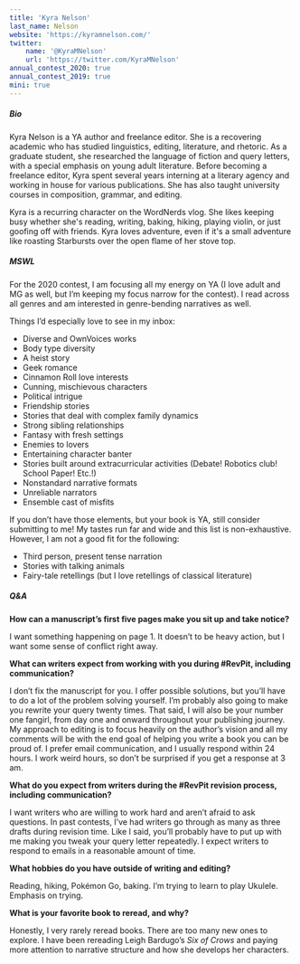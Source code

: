 ```yaml
---
title: 'Kyra Nelson'
last_name: Nelson
website: 'https://kyramnelson.com/'
twitter:
    name: '@KyraMNelson'
    url: 'https://twitter.com/KyraMNelson'
annual_contest_2020: true
annual_contest_2019: true
mini: true
---
```


##### Bio

Kyra Nelson is a YA author and freelance editor. She is a recovering academic who has studied linguistics, editing, literature, and rhetoric. As a graduate student, she researched the language of fiction and query letters, with a special emphasis on young adult literature. Before becoming a freelance editor, Kyra spent several years interning at a literary agency and working in house for various publications. She has also taught university courses in composition, grammar, and editing.

Kyra is a recurring character on the WordNerds vlog. She likes keeping busy whether she's reading, writing, baking, hiking, playing violin, or just goofing off with friends. Kyra loves adventure, even if it's a small adventure like roasting Starbursts over the open flame of her stove top.

##### MSWL

For the 2020 contest, I am focusing all my energy on YA (I love adult and MG as well, but I’m keeping my focus narrow for the contest). I read across all genres and am interested in genre-bending narratives as well.

Things I’d especially love to see in my inbox:
 * Diverse and OwnVoices works
 * Body type diversity
 * A heist story
 * Geek romance
 * Cinnamon Roll love interests
 * Cunning, mischievous characters
 * Political intrigue
 * Friendship stories
 * Stories that deal with complex family dynamics
 * Strong sibling relationships
 * Fantasy with fresh settings
 * Enemies to lovers
 * Entertaining character banter
 * Stories built around extracurricular activities (Debate! Robotics club! School Paper! Etc.!)
 * Nonstandard narrative formats
 * Unreliable narrators
 * Ensemble cast of misfits

If you don’t have those elements, but your book is YA, still consider submitting to me! My tastes run far and wide and this list is non-exhaustive. However, I am not a good fit for the following:

 * Third person, present tense narration
 * Stories with talking animals
 * Fairy-tale retellings (but I love retellings of classical literature)

##### Q&A

**How can a manuscript’s first five pages make you sit up and take notice?**

I want something happening on page 1. It doesn’t to be heavy action, but I want some sense of conflict right away. 

**What can writers expect from working with you during #RevPit, including communication?**

I don’t fix the manuscript for you. I offer possible solutions, but you’ll have to do a lot of the problem solving yourself. I’m probably also going to make you rewrite your query twenty times. That said, I will also be your number one fangirl, from day one and onward throughout your publishing journey. My approach to editing is to focus heavily on the author’s vision and all my comments will be with the end goal of helping you write a book you can be proud of. I prefer email communication, and I usually respond within 24 hours. I work weird hours, so don’t be surprised if you get a response at 3 am.

**What do you expect from writers during the #RevPit revision process, including communication?**

I want writers who are willing to work hard and aren’t afraid to ask questions. In past contests, I’ve had writers go through as many as three drafts during revision time. Like I said, you’ll probably have to put up with me making you tweak your query letter repeatedly. I expect writers to respond to emails in a reasonable amount of time.

**What hobbies do you have outside of writing and editing?**

Reading, hiking, Pokémon Go, baking. I’m trying to learn to play Ukulele. Emphasis on trying.

**What is your favorite book to reread, and why?**

Honestly, I very rarely reread books. There are too many new ones to explore. I have been rereading Leigh Bardugo’s _Six of Crows_ and paying more attention to narrative structure and how she develops her characters. 